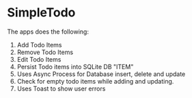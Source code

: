 # SimpleTodo
The apps does the following:
1. Add Todo Items
2. Remove Todo Items
3. Edit Todo Items
4. Persist Todo items into SQLite DB "ITEM"
5. Uses Async Process for Database insert, delete and update
6. Check for empty todo items while adding and updating. 
7. Uses Toast to show user errors 
